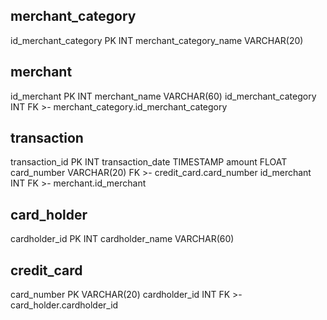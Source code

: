 
merchant_category
-
id_merchant_category PK INT
merchant_category_name VARCHAR(20)

merchant
-
id_merchant PK INT
merchant_name VARCHAR(60)
id_merchant_category INT FK >- merchant_category.id_merchant_category

transaction
-
transaction_id PK INT
transaction_date TIMESTAMP
amount FLOAT
card_number VARCHAR(20) FK >- credit_card.card_number
id_merchant INT FK >- merchant.id_merchant

card_holder
-
cardholder_id PK INT
cardholder_name VARCHAR(60)

credit_card
-
card_number PK VARCHAR(20)
cardholder_id INT FK >- card_holder.cardholder_id





